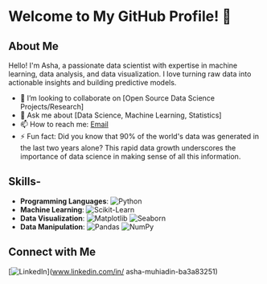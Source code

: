 # Welcome to My GitHub Profile! 👋

## About Me

Hello! I'm Asha, a passionate data scientist with expertise in machine learning, data analysis, and data visualization. I love turning raw data into actionable insights and building predictive models.

- 👯 I’m looking to collaborate on [Open Source Data Science Projects/Research]
- 💬 Ask me about [Data Science, Machine Learning, Statistics]
- 📫 How to reach me: [Email](ashamuhiaidin@hotmail.com)
- ⚡ Fun fact: Did you know that 90% of the world's data was generated in the last two years alone? This rapid data growth underscores the importance of data science in making sense of all this information.

## Skills-
- **Programming Languages**: ![Python](https://img.shields.io/badge/-Python-3776AB?style=flat&logo=python&logoColor=white)
- **Machine Learning**: ![Scikit-Learn](https://img.shields.io/badge/-Scikit--Learn-F7931E?style=flat&logo=scikit-learn&logoColor=white)
- **Data Visualization**: ![Matplotlib](https://img.shields.io/badge/-Matplotlib-3776AB?style=flat&logo=python&logoColor=white) ![Seaborn](https://img.shields.io/badge/-Seaborn-3776AB?style=flat&logo=python&logoColor=white) 
- **Data Manipulation**: ![Pandas](https://img.shields.io/badge/-Pandas-150458?style=flat&logo=pandas&logoColor=white) ![NumPy](https://img.shields.io/badge/-NumPy-013243?style=flat&logo=numpy&logoColor=white)
 

## Connect with Me

[![LinkedIn](https://img.shields.io/badge/-LinkedIn-0077B5?style=flat&logo=linkedin&logoColor=white)](www.linkedin.com/in/
asha-muhiadin-ba3a83251)



